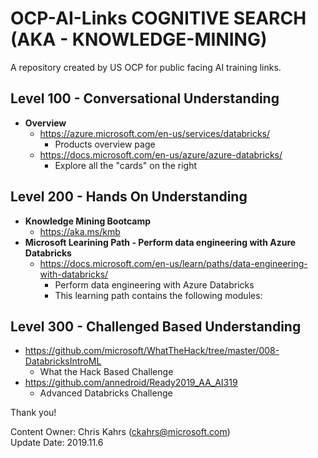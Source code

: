 # OCP-AI-Links COGNITIVE SEARCH (AKA - KNOWLEDGE-MINING)
A repository created by US OCP for public facing AI training links.  

## Level 100 - Conversational Understanding
* **Overview**
  * https://azure.microsoft.com/en-us/services/databricks/
    * Products overview page
  * https://docs.microsoft.com/en-us/azure/azure-databricks/
    * Explore all the "cards" on the right  


## Level 200 - Hands On Understanding
* **Knowledge Mining Bootcamp**
    * https://aka.ms/kmb 
* **Microsoft Learining Path - Perform data engineering with Azure Databricks**
  * https://docs.microsoft.com/en-us/learn/paths/data-engineering-with-databricks/ 
    * Perform data engineering with Azure Databricks
    * This learning path contains the following modules:


## Level 300 - Challenged Based Understanding
* https://github.com/microsoft/WhatTheHack/tree/master/008-DatabricksIntroML
  * What the Hack Based Challenge
* https://github.com/annedroid/Ready2019_AA_AI319
  * Advanced Databricks Challenge


Thank you!

Content Owner: Chris Kahrs (ckahrs@microsoft.com)<br>
Update Date: 2019.11.6